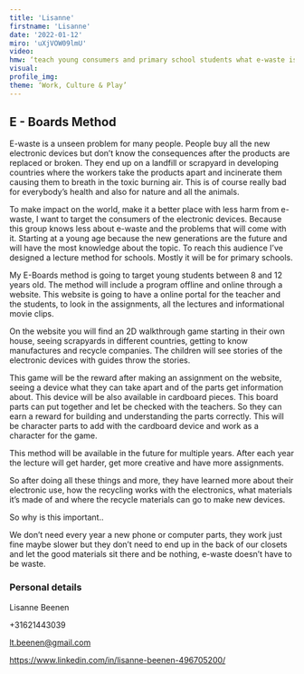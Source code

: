 ```yaml
--- 
title: 'Lisanne'
firstname: 'Lisanne'
date: '2022-01-12'
miro: 'uXjVOW09lmU'
video: 
hmw: ‘teach young consumers and primary school students what e-waste is, how the problem can be reduced and processed a healthier way?’
visual: 
profile_img: 
theme: ‘Work, Culture & Play’  
--- 
```


## E - Boards Method  

E-waste is a unseen problem for many people. People buy all the new electronic devices but don’t know the consequences after the products are replaced or broken. They end up on a landfill or scrapyard in developing countries where the workers take the products apart and incinerate them causing them to breath in the toxic burning air. This is of course really bad for everybody’s health and also for nature and all the animals.   

To make impact on the world, make it a better place with less harm from e-waste, I want to target the consumers of the electronic devices. Because this group knows less about e-waste and the problems that will come with it. Starting at a young age because the new generations are the future and will have the most knowledge about the topic. To reach this audience I’ve designed a lecture method for schools. Mostly it will be for primary schools.  

My E-Boards method is going to target young students between 8 and 12 years old. The method will include a program offline and online through a website. This website is going to have a online portal for the teacher and the students, to look in the assignments, all the lectures and informational movie clips.  

On the website you will find an 2D walkthrough game starting in their own house, seeing scrapyards in different countries, getting to know manufactures and recycle companies. The children will see stories of the electronic devices with guides throw the stories.  

This game will be the reward after making an assignment on the website, seeing a device what they can take apart and of the parts get information about. This device will be also available in cardboard pieces. This board parts can put together and let be checked with the teachers. So they can earn a reward for building and understanding the parts correctly. This will be character parts to add with the cardboard device and work as a character for the game.   

This method will be available in the future for multiple years. After each year the lecture will get harder, get more creative and have more assignments. 

So after doing all these things and more, they have learned more about their electronic use, how the recycling works with the electronics, what materials it’s made of and where the recycle materials can go to make new devices.  

So why is this important..  

We don’t need every year a new phone or computer parts, they work just fine maybe slower but they don’t need to end up in the back of our closets and let the good materials sit there and be nothing, e-waste doesn’t have to be waste.  

### Personal details  

Lisanne Beenen  

+31621443039 

[lt.beenen@gmail.com](mailto:lt.beenen@gmail.com) 

[https://www.linkedin.com/in/lisanne-beenen-496705200/ ](https://www.linkedin.com/in/lisanne-beenen-496705200/)